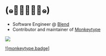 # (๑･̑◡･̑๑)

- Software Engineer @ [Blend](https://blend.com/)
- Contributor and maintainer of [Monkeytype](https://monkeytype.com/)

<a href="https://www.linkedin.com/in/bruce-berrios-015582197/"><img src="https://img.shields.io/badge/LinkedIn-0077B5?style=for-the-badge&logo=linkedin&logoColor=white"></a>

[![monkeytype.badge]](https://monkeytype.com/)

<!--
**Bruception/Bruception** is a ✨ _special_ ✨ repository because its `README.md` (this file) appears on your GitHub profile.

Here are some ideas to get you started:

- 🔭 I’m currently working on ...
- 🌱 I’m currently learning ...
- 👯 I’m looking to collaborate on ...
- 🤔 I’m looking for help with ...
- 💬 Ask me about ...
- 📫 How to reach me: ...
- 😄 Pronouns: ...
- ⚡ Fun fact: ...

<!-- [monkeytype.badge]: https://img.shields.io/endpoint?style=for-the-badge&url=https%3A%2F%2Fmonkeytype-badge-vhd5lan7mmhz.runkit.sh%3Fmessage%3D121wpm%26label%3Dmonkeytype%26logoVariant%3Dtwo -->

